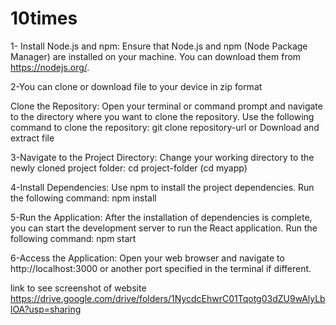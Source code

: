 # 10times
1- Install Node.js and npm: Ensure that Node.js and npm (Node Package Manager) are installed on your machine. You can download them from https://nodejs.org/.

2-You can clone or download file to your device in zip format

Clone the Repository: Open your terminal or command prompt and navigate to the directory where you want to clone the repository. Use the following command to clone the repository: git clone repository-url or Download and extract file

3-Navigate to the Project Directory: Change your working directory to the newly cloned project folder: cd project-folder (cd myapp)

4-Install Dependencies: Use npm to install the project dependencies. Run the following command: npm install

5-Run the Application: After the installation of dependencies is complete, you can start the development server to run the React application. Run the following command: npm start

6-Access the Application: Open your web browser and navigate to http://localhost:3000 or another port specified in the terminal if different.


link to see screenshot of website
https://drive.google.com/drive/folders/1NycdcEhwrC01Tqotg03dZU9wAlyLblOA?usp=sharing

